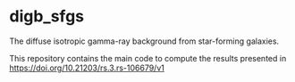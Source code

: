 # digb_sfgs
The diffuse isotropic gamma-ray background from star-forming galaxies.

This repository contains the main code to compute the results presented in https://doi.org/10.21203/rs.3.rs-106679/v1
